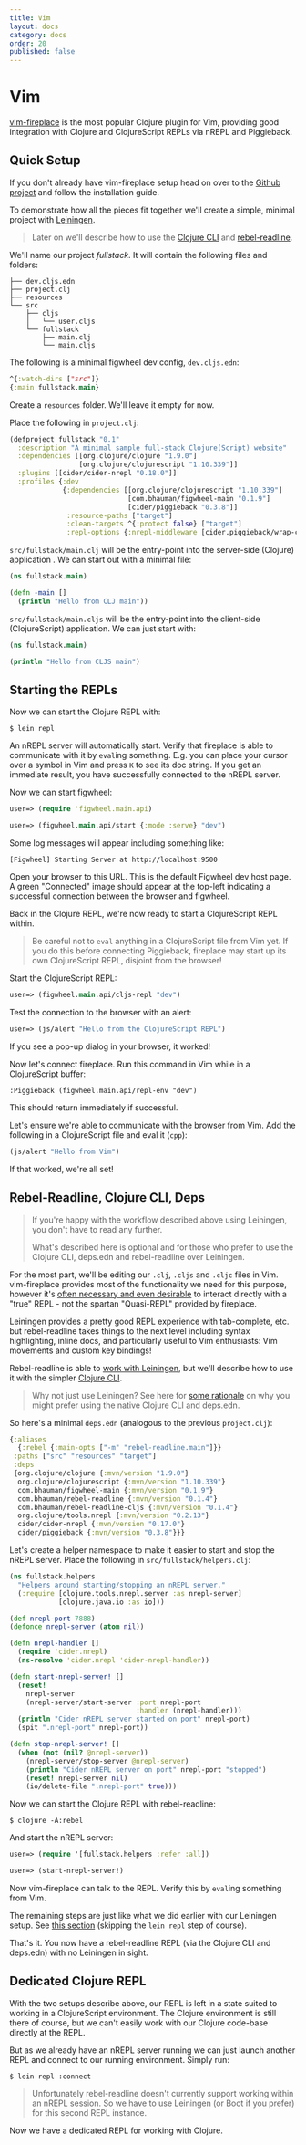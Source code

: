 ```yaml
---
title: Vim
layout: docs
category: docs
order: 20
published: false
---
```


# Vim

<div class="lead-in"><a href="https://github.com/tpope/vim-fireplace">vim-fireplace</a> 
is the most popular Clojure plugin for Vim, providing good integration
with Clojure and ClojureScript REPLs via nREPL and Piggieback.
</div>

## Quick Setup

If you don't already have vim-fireplace setup head on over to the
[Github project][vim-fireplace] and follow
the installation guide.

To demonstrate how all the pieces fit together we'll create a simple,
minimal project with [Leiningen](https://leiningen.org/).

> Later on we'll describe how to use the
> [Clojure CLI](https://clojure.org/guides/deps_and_cli) and
> [rebel-readline](https://github.com/bhauman/rebel-readline).

We'll name our project *fullstack*. It will contain the following files
and folders:

```shell
├── dev.cljs.edn
├── project.clj
├── resources
└── src
    ├── cljs
    │   └── user.cljs
    └── fullstack
        ├── main.clj
        └── main.cljs
```

The following is a minimal figwheel dev config, `dev.cljs.edn`:

```clojure
^{:watch-dirs ["src"]}
{:main fullstack.main}
```

Create a `resources` folder. We'll leave it empty for now.

Place the following in `project.clj`:

```clojure
(defproject fullstack "0.1"
  :description "A minimal sample full-stack Clojure(Script) website"
  :dependencies [[org.clojure/clojure "1.9.0"]
                 [org.clojure/clojurescript "1.10.339"]]
  :plugins [[cider/cider-nrepl "0.18.0"]]
  :profiles {:dev
             {:dependencies [[org.clojure/clojurescript "1.10.339"]
                             [com.bhauman/figwheel-main "0.1.9"]
                             [cider/piggieback "0.3.8"]]
              :resource-paths ["target"]
              :clean-targets ^{:protect false} ["target"]
              :repl-options {:nrepl-middleware [cider.piggieback/wrap-cljs-repl]}}})
```

`src/fullstack/main.clj` will be the entry-point into the server-side
(Clojure) application . We can start out with a minimal file:

```clojure
(ns fullstack.main)

(defn -main []
  (println "Hello from CLJ main"))
```

`src/fullstack/main.cljs` will be the entry-point into the client-side
(ClojureScript) application. We can just start with:

```clojure
(ns fullstack.main)

(println "Hello from CLJS main")
```

## Starting the REPLs

Now we can start the Clojure REPL with:

```shell
$ lein repl
```

An nREPL server will automatically start. Verify that fireplace is able
to communicate with it by `eval`ing something. E.g. you can place your
cursor over a symbol in Vim and press `K` to see its doc string. If
you get an immediate result, you have successfully connected to the
nREPL server.

Now we can start figwheel:

```clojure
user=> (require 'figwheel.main.api)

user=> (figwheel.main.api/start {:mode :serve} "dev")
```

Some log messages will appear including something like:

```shell
[Figwheel] Starting Server at http://localhost:9500
```

Open your browser to this URL. This is the default Figwheel dev host
page.  A green "Connected" image should appear at the top-left
indicating a successful connection between the browser and figwheel.

Back in the Clojure REPL, we're now ready to start a ClojureScript REPL
within.

> Be careful not to `eval` anything in a ClojureScript file from Vim
> yet. If you do this before connecting Piggieback, fireplace may start
> up its own ClojureScript REPL, disjoint from the browser!

Start the ClojureScript REPL:

```clojure
user=> (figwheel.main.api/cljs-repl "dev")
```

Test the connection to the browser with an alert:

```clojure
user=> (js/alert "Hello from the ClojureScript REPL")
```

If you see a pop-up dialog in your browser, it worked!

Now let's connect fireplace. Run this command in Vim while in a
ClojureScript buffer:

```vim
:Piggieback (figwheel.main.api/repl-env "dev")
```

This should return immediately if successful.

Let's ensure we're able to communicate with the browser from Vim. Add
the following in a ClojureScript file and eval it (`cpp`):

```clojure
(js/alert "Hello from Vim")
```

If that worked, we're all set!

## Rebel-Readline, Clojure CLI, Deps

> If you're happy with the workflow described above using Leiningen, you
> don't have to read any further.
>
> What's described here is optional and for those who prefer to use the
> Clojure CLI, deps.edn and rebel-readline over Leiningen.

For the most part, we'll be editing our `.clj`, `.cljs` and `.cljc`
files in Vim. vim-fireplace provides most of the functionality we need
for this purpose, however it's
[often necessary and even desirable](https://github.com/bhauman/rebel-readline/blob/master/rebel-readline/doc/intro.md)
to interact directly with a "true" REPL - not the spartan "Quasi-REPL"
provided by fireplace.

Leiningen provides a pretty good REPL experience with tab-complete,
etc. but rebel-readline takes things to the next level including
syntax highlighting, inline docs, and particularly useful to Vim
enthusiasts: Vim movements and custom key bindings!

Rebel-readline is able to
[work with Leiningen](https://github.com/bhauman/rebel-readline#leiningen),
but we'll describe how to use it with the simpler
[Clojure CLI](https://clojure.org/guides/deps_and_cli).

> Why not just use Leiningen? See here for
> [some rationale](https://clojure.org/reference/deps_and_cli) on why
> you might prefer using the native Clojure CLI and deps.edn.

So here's a minimal `deps.edn` (analogous to the previous `project.clj`):

```clojure
{:aliases
  {:rebel {:main-opts ["-m" "rebel-readline.main"]}}
 :paths ["src" "resources" "target"]
 :deps
 {org.clojure/clojure {:mvn/version "1.9.0"}
  org.clojure/clojurescript {:mvn/version "1.10.339"}
  com.bhauman/figwheel-main {:mvn/version "0.1.9"}
  com.bhauman/rebel-readline {:mvn/version "0.1.4"}
  com.bhauman/rebel-readline-cljs {:mvn/version "0.1.4"}
  org.clojure/tools.nrepl {:mvn/version "0.2.13"}
  cider/cider-nrepl {:mvn/version "0.17.0"}
  cider/piggieback {:mvn/version "0.3.8"}}}
```

Let's create a helper namespace to make it easier to start and stop the
nREPL server. Place the following in `src/fullstack/helpers.clj`:

```clojure
(ns fullstack.helpers
  "Helpers around starting/stopping an nREPL server."
  (:require [clojure.tools.nrepl.server :as nrepl-server]
            [clojure.java.io :as io]))

(def nrepl-port 7888)
(defonce nrepl-server (atom nil))

(defn nrepl-handler []
  (require 'cider.nrepl)
  (ns-resolve 'cider.nrepl 'cider-nrepl-handler))

(defn start-nrepl-server! []
  (reset!
    nrepl-server
    (nrepl-server/start-server :port nrepl-port
                               :handler (nrepl-handler)))
  (println "Cider nREPL server started on port" nrepl-port)
  (spit ".nrepl-port" nrepl-port))

(defn stop-nrepl-server! []
  (when (not (nil? @nrepl-server))
    (nrepl-server/stop-server @nrepl-server)
    (println "Cider nREPL server on port" nrepl-port "stopped")
    (reset! nrepl-server nil)
    (io/delete-file ".nrepl-port" true)))
```

Now we can start the Clojure REPL with rebel-readline:

```shell
$ clojure -A:rebel
```

And start the nREPL server:

```clojure
user=> (require '[fullstack.helpers :refer :all])

user=> (start-nrepl-server!)
```

Now vim-fireplace can talk to the REPL. Verify this by `eval`ing
something from Vim.

The remaining steps are just like what we did earlier with our
Leiningen setup. See [this section](#starting-the-repls) (skipping the
`lein repl` step of course).

That's it. You now have a rebel-readline REPL (via the Clojure CLI and
deps.edn) with no Leiningen in sight.

## Dedicated Clojure REPL

With the two setups describe above, our REPL is left in a state suited
to working in a ClojureScript environment. The Clojure environment is
still there of course, but we can't easily work with our Clojure
code-base directly at the REPL.

But as we already have an nREPL server running we can just launch
another REPL and connect to our running environment. Simply run:

```shell
$ lein repl :connect
```

> Unfortunately rebel-readline doesn't currently support working within
> an nREPL session. So we have to use Leiningen (or Boot if you prefer)
> for this second REPL instance.

Now we have a dedicated REPL for working with Clojure.

[vim-fireplace]: https://github.com/tpope/vim-fireplace
